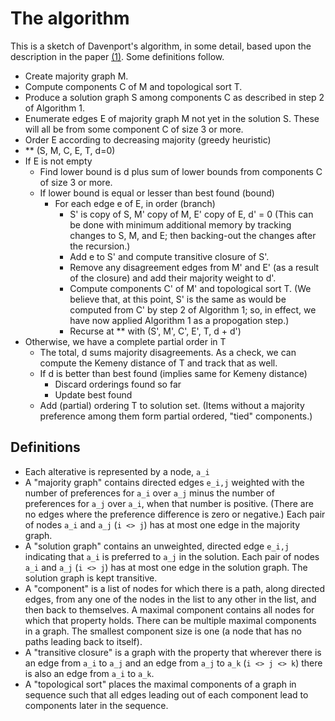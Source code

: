 # The algorithm

This is a sketch of Davenport's algorithm, in some detail,
based upon the description in the paper [(1)][davenport].
Some definitions follow.

- Create majority graph M.
- Compute components C of M and topological sort T.
- Produce a solution graph S among components C as described in
  step 2 of Algorithm 1.
- Enumerate edges E of majority graph M not yet in the solution S.
   These will all be from some component C of size 3 or more.
- Order E according to decreasing majority (greedy heuristic)
- ** (S, M, C, E, T, d=0)
- If E is not empty
    - Find lower bound is d plus sum of lower bounds from components C of
       size 3 or more.
    - If lower bound is equal or lesser than best found (bound)
        - For each edge e of E, in order (branch)
            - S' is copy of S, M' copy of M, E' copy of E, d' = 0
             (This can be done with minimum additional memory by tracking
               changes to S, M, and E; then backing-out the changes after the
               recursion.)
            - Add e to S' and compute transitive closure of S'.
            - Remove any disagreement edges from M' and E' (as a result of
               the closure) and add their majority weight to d'.
            - Compute components C' of M' and topological sort T.
              (We believe that, at this point, S' is the same as would be
              computed from C' by step 2 of Algorithm 1; so, in effect, we have
              now applied Algorithm 1 as a propogation step.)
            - Recurse at ** with (S', M', C', E', T, d + d')
- Otherwise, we have a complete partial order in T
    - The total, d sums majority disagreements. As a check, we can compute the
       Kemeny distance of T and track that as well.
    - If d is better than best found (implies same for Kemeny distance)
        - Discard orderings found so far
        - Update best found
    - Add (partial) ordering T to solution set. (Items without a majority
       preference among them form partial ordered, "tied" components.)

## Definitions

- Each alterative is represented by a node, `a_i`
- A "majority graph" contains directed edges `e_i,j` weighted with
  the number of preferences for `a_i` over `a_j` minus the number of
  preferences for `a_j` over `a_i`, when that number is positive.
  (There are no edges where the preference difference is zero
  or negative.) Each pair of nodes `a_i` and `a_j` (`i <> j`)
  has at most one edge in the majority graph.
- A "solution graph" contains an unweighted, directed edge `e_i,j` indicating
  that `a_i` is preferred to `a_j` in the solution. Each pair of nodes
  `a_i` and `a_j` (`i <> j`) has at most one edge in the solution graph.
  The solution graph is kept transitive.
- A "component" is a list of nodes for which there is a path, along directed
  edges, from any one of the nodes in the list to any other in the list,
  and then back to themselves.  A maximal component contains all nodes
  for which that property holds.  There can be multiple maximal components
  in a graph.  The smallest component size is one (a node that has no paths
  leading back to itself).
- A "transitive closure" is a graph with the property that wherever there is
  an edge from `a_i` to `a_j` and an edge from `a_j` to `a_k` (`i <> j <> k`)
  there is also an edge from `a_i` to `a_k`.
- A "topological sort" places the maximal components of a graph in sequence
  such that all edges leading out of each component lead to components later
  in the sequence.

[davenport]: https://aaai.org/Library/AAAI/2004/aaai04-110.php
